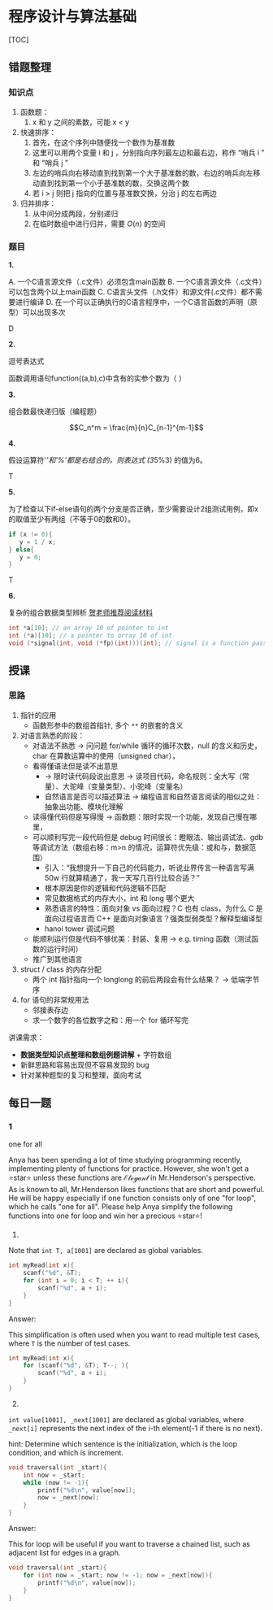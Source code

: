 # 程序设计与算法基础

[TOC]

## 错题整理

### 知识点

1. 函数题：
    1. x 和 y 之间的素数，可能 x < y
2. 快速排序：
    1. 首先，在这个序列中随便找一个数作为基准数
    2. 这里可以用两个变量 i 和 j ，分别指向序列最左边和最右边，称作 “哨兵 i ” 和 “哨兵 j ”
    3. 左边的哨兵向右移动直到找到第一个大于基准数的数，右边的哨兵向左移动直到找到第一个小于基准数的数，交换这两个数
    4. 若 i > j 则把 j 指向的位置与基准数交换，分治 j 的左右两边
3. 归并排序：
    1. 从中间分成两段，分别递归
    2. 在临时数组中进行归并，需要 $O(n)$ 的空间


### 题目

**1.**

A. 一个C语言源文件（.c文件）必须包含main函数
B. 一个C语言源文件（.c文件）可以包含两个以上main函数
C. C语言头文件（.h文件）和源文件(.c文件）都不需要进行编译
D. 在一个可以正确执行的C语言程序中，一个C语言函数的声明（原型）可以出现多次

D

**2.**

逗号表达式

函数调用语句function((a,b),c)中含有的实参个数为（ ）

**3.** 

组合数最快递归版（编程题）

$$C_n^m = \frac{m}{n}C_{n-1}^{m-1}$$

**4.**

假设运算符'*'和'%'都是右结合的，则表达式 (3*5%3) 的值为6。

T

**5.**

为了检查以下if-else语句的两个分支是否正确，至少需要设计2组测试用例，即x的取值至少有两组（不等于0的数和0）。

```c
if (x != 0){
   y = 1 / x;
} else{ 
   y = 0;
} 
```

T

**6.**

复杂的组合数据类型辨析 [贺老师推荐阅读材料](https://c-faq.com/decl/spiral.anderson.html)

```c
int *a[10]; // an array 10 of pointer to int
int (*a)[10]; // a pointer to array 10 of int
void (*signal(int, void (*fp)(int)))(int); // signal is a function passing an int and a pointer to a function passing an int returning nothing (void) returning a pointer to a function passing an int returning nothing (void)
```


## 授课

### 思路

1. 指针的应用
    - 函数形参中的数组首指针, 多个 `**` 的嵌套的含义
2. 对语言熟悉的阶段：
    - 对语法不熟悉 -> 问问题 for/while 循环的循环次数，null 的含义和历史，char 在算数运算中的使用（unsigned char），
    - 看得懂语法但是读不出意思 
        - -> 限时读代码段说出意思 -> 读项目代码，命名规则：全大写（常量）、大驼峰（变量类型）、小驼峰（变量名）
        - 自然语言是否可以描述算法 -> 编程语言和自然语言阅读的相似之处：抽象出功能、模块化理解
    - 读得懂代码但是写得慢 -> 函数题：限时实现一个功能，发现自己慢在哪里，
    - 可以顺利写完一段代码但是 debug 时间很长：瞪眼法、输出调试法、gdb 等调试方法（数组右移：m>n 的情况，运算符优先级：或和与，数据范围）
        - 引入：“我想提升一下自己的代码能力，听说业界传言一种语言写满 50w 行就算精通了，我一天写几百行比较合适？”
        - 根本原因是你的逻辑和代码逻辑不匹配
        - 常见数据格式的内存大小，int 和 long 哪个更大
        - 熟悉语言的特性：面向对象 vs 面向过程？C 也有 class，为什么 C 是面向过程语言而 C++ 是面向对象语言？强类型弱类型？解释型编译型
        - hanoi tower 调试问题
    - 能顺利运行但是代码不够优美：封装、复用 -> e.g. timing 函数（测试函数的运行时间）
    - 推广到其他语言
3. struct / class 的内存分配
    - 两个 int 指针指向一个 longlong 的前后两段会有什么结果？ -> 低端字节序
4. for 语句的非常规用法
    - 邻接表存边
    - 求一个数字的各位数字之和：用一个 for 循环写完

讲课需求：

- **数据类型知识点整理和数组例题讲解** + 字符数组
- 新鲜思路和容易出现但不容易发现的 bug
- 针对某种题型的复习和整理，面向考试




## 每日一题

### 1 

one for all

Anya has been spending a lot of time studying programming recently, implementing plenty of functions for practice. However, she won't get a :star:star:star: unless these functions are $\mathcal{Elegant}$ in Mr.Henderson's perspective. As is known to all, Mr.Henderson likes functions that are short and powerful. He will be happy especially if one function consists only of one "for loop", which he calls "one for all". Please help Anya simplify the following functions into one for loop and win her a precious :star:star:star:!

1.

Note that `int T, a[1001]` are declared as global variables.

```c
int myRead(int x){
    scanf("%d", &T);
    for (int i = 0; i < T; ++ i){
        scanf("%d", a + i);
    }
}
```

Answer:

This simplification is often used when you want to read multiple test cases, where `T` is the number of test cases.

```c
int myRead(int x){
    for (scanf("%d", &T); T--; ){
        scanf("%d", a + i);
    }
}
```

2. 

`int value[1001], _next[1001]` are declared as global variables, where `_next[i]` represents the next index of the i-th element(-1 if there is no next).

hint: Determine which sentence is the initialization, which is the loop condition, and which is increment.

```c
void traversal(int _start){
    int now = _start;
    while (now != -1){
        printf("%d\n", value[now]);
        now = _next[now];
    }
}
```

Answer:

This for loop will be useful if you want to traverse a chained list, such as adjacent list for edges in a graph.

```c
void traversal(int _start){
    for (int now = _start; now != -1; now = _next[now]){
        printf("%d\n", value[now]);
    }
}
```